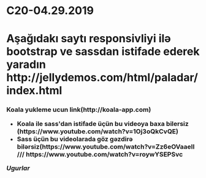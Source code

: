 # C20-04.29.2019
<h1>Aşağıdakı saytı responsivliyi ilə bootstrap ve sassdan istifade ederek yaradın
  <b>http://jellydemos.com/html/paladar/index.html</b>
  <h3>Koala yukleme ucun link(http://koala-app.com)
    <ul>
      <li>Koala ile sass'dan istifade üçün bu videoya baxa bilersiz (https://www.youtube.com/watch?v=1Oj3oQkCvQE)</li>
      <li>Sass üçün bu videolarada göz gəzdirə bilərsiz(https://www.youtube.com/watch?v=Zz6eOVaaelI  ///
        https://www.youtube.com/watch?v=roywYSEPSvc</li>
    </ul>
    <i>Ugurlar</i>
